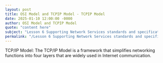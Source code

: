 ```yaml
---
layout: post
title: OSI Model and TCPIP Model - TCPIP Model
date: 2025-01-10 12:00:00 -0000
author: OSI Model and TCPIP Model
quote: "content here"
subject: "Lesson 6 Supporting Network Services standards and specifications"
permalink: "/Lesson 6 Supporting Network Services standards and specifications/OSI Model and TCPIP Model/OSI Model and TCPIP Model - TCPIP Model"
---
```


TCP/IP Model: The TCP/IP Model is a framework that simplifies networking functions into four layers that are widely used in Internet communication.
